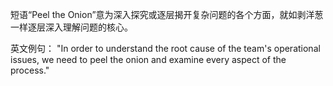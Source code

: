 短语“Peel the Onion”意为深入探究或逐层揭开复杂问题的各个方面，就如剥洋葱一样逐层深入理解问题的核心。

英文例句：
"In order to understand the root cause of the team's operational issues, we need to peel the onion and examine every aspect of the process."
